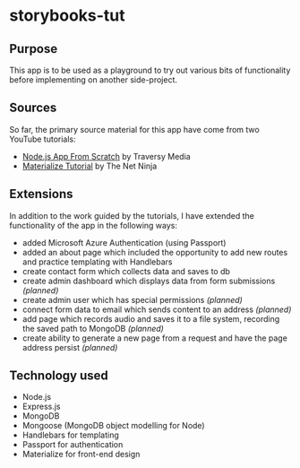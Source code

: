 # storybooks-tut
## Purpose
This app is to be used as a playground to try out various bits of functionality before implementing on another side-project.
## Sources
So far, the primary source material for this app have come from two YouTube tutorials:
- [Node.js App From Scratch](https://www.youtube.com/watch?v=SBvmnHTQIPY&t=2893s) by Traversy Media
- [Materialize Tutorial](https://www.youtube.com/playlist?list=PL4cUxeGkcC9gGrbtvASEZSlFEYBnPkmff) by The Net Ninja
## Extensions
In addition to the work guided by the tutorials, I have extended the functionality of the app in the following ways:
- added Microsoft Azure Authentication (using Passport)
- added an about page which included the opportunity to add new routes and practice templating with Handlebars
- create contact form which collects data and saves to db
- create admin dashboard which displays data from form submissions *(planned)*
- create admin user which has special permissions *(planned)*
- connect form data to email which sends content to an address *(planned)*
- add page which records audio and saves it to a file system, recording the saved path to MongoDB *(planned)*
- create ability to generate a new page from a request and have the page address persist *(planned)*
## Technology used
- Node.js 
- Express.js 
- MongoDB 
- Mongoose (MongoDB object modelling for Node)
- Handlebars for templating
- Passport for authentication
- Materialize for front-end design